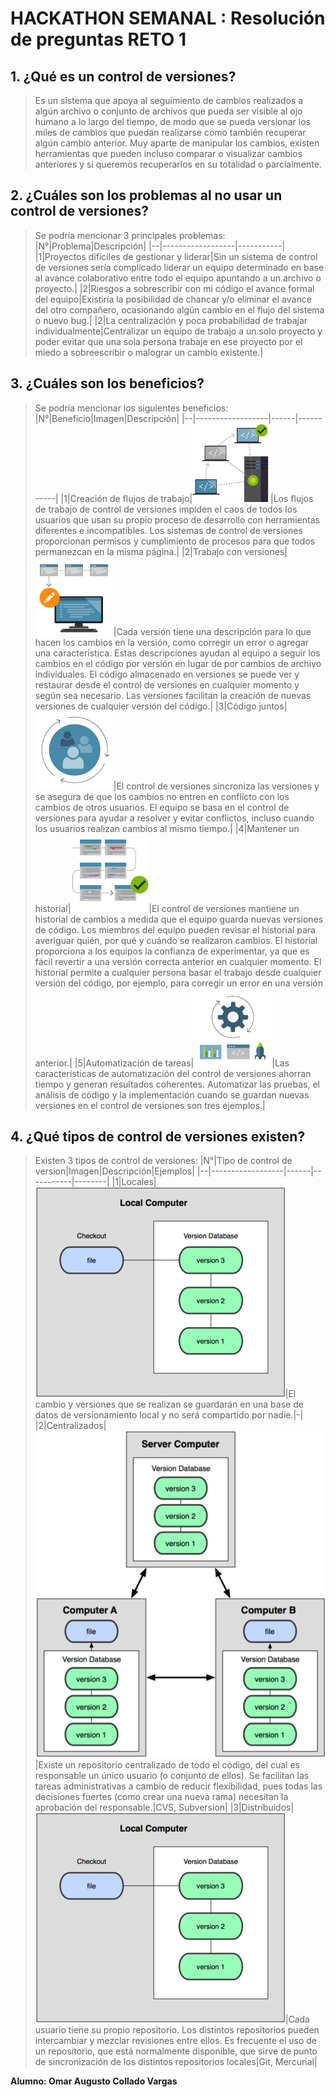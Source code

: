 # HACKATHON SEMANAL : Resolución de preguntas RETO 1

## 1. ¿Qué es un control de versiones?
> Es un sistema que apoya al seguimiento de cambios realizados a algún archivo o conjunto de archivos que pueda ser visible al ojo humano a lo largo del tiempo, de modo que se pueda versionar los miles de cambios que puedan realizarse como también recuperar algún cambio anterior. Muy aparte de manipular los cambios, existen herramientas que pueden incluso comparar o visualizar cambios anteriores y si queremos recuperarlos en su totalidad o parcialmente.

## 2. ¿Cuáles son los problemas al no usar un control de versiones?
> Se podría mencionar 3 principales problemas:
>|N°|Problema|Descripción|
>|--|------------------|-----------|
>|1|Proyectos difíciles de gestionar y liderar|Sin un sistema de control de versiones sería complicado liderar un equipo determinado en base al avance colaborativo entre todo el equipo apuntando a un archivo o proyecto.|
>|2|Riesgos a sobrescribir con mi código el avance formal del equipo|Existiría la posibilidad de chancar y/o eliminar el avance del otro compañero, ocasionando algún cambio en el flujo del sistema o nuevo bug.|
>|2|La centralización y poca probabilidad de trabajar individualmente|Centralizar un equipo de trabajo a un solo proyecto y poder evitar que una sola persona trabaje en ese proyecto por el miedo a sobreescribir o malograr un cambio existente.|

## 3. ¿Cuáles son los beneficios?
> Se podría mencionar los siguientes beneficios:
>|N°|Beneficio|Imagen|Descripción|
>|--|------------------|------|-----------|
>|1|Creación de flujos de trabajo|![screenshot](img/question3/creacion-flujo-trabajo.png)|Los flujos de trabajo de control de versiones impiden el caos de todos los usuarios que usan su propio proceso de desarrollo con herramientas diferentes e incompatibles. Los sistemas de control de versiones proporcionan permisos y cumplimiento de procesos para que todos permanezcan en la misma página.|
>|2|Trabajo con versiones|![screenshot](img/question3/trabajo-versiones.png)|Cada versión tiene una descripción para lo que hacen los cambios en la versión, como corregir un error o agregar una característica. Estas descripciones ayudan al equipo a seguir los cambios en el código por versión en lugar de por cambios de archivo individuales. El código almacenado en versiones se puede ver y restaurar desde el control de versiones en cualquier momento y según sea necesario. Las versiones facilitan la creación de nuevas versiones de cualquier versión del código.|
>|3|Código juntos|![screenshot](img/question3/codigo-juntos.png)|El control de versiones sincroniza las versiones y se asegura de que los cambios no entren en conflicto con los cambios de otros usuarios. El equipo se basa en el control de versiones para ayudar a resolver y evitar conflictos, incluso cuando los usuarios realizan cambios al mismo tiempo.|
>|4|Mantener un historial|![screenshot](img/question3/mantener-historial.png)|El control de versiones mantiene un historial de cambios a medida que el equipo guarda nuevas versiones de código. Los miembros del equipo pueden revisar el historial para averiguar quién, por qué y cuándo se realizaron cambios. El historial proporciona a los equipos la confianza de experimentar, ya que es fácil revertir a una versión correcta anterior en cualquier momento. El historial permite a cualquier persona basar el trabajo desde cualquier versión del código, por ejemplo, para corregir un error en una versión anterior.|
>|5|Automatización de tareas|![screenshot](img/question3/automatizacion-tareas.png)|Las características de automatización del control de versiones ahorran tiempo y generan resultados coherentes. Automatizar las pruebas, el análisis de código y la implementación cuando se guardan nuevas versiones en el control de versiones son tres ejemplos.|

## 4. ¿Qué tipos de control de versiones existen?
> Existen 3 tipos de control de versiones:
>|N°|Tipo de control de version|Imagen|Descripción|Ejemplos|
>|--|------------------|------|-----------|--------|
>|1|Locales|![screenshot](img/question4/git-local.png)|El cambio y versiones que se realizan se guardarán en una base de datos de versionamiento local y no será compartido por nadie.|-|
>|2|Centralizados|![screenshot](img/question4/git-distrib.png)|Existe un repositorio centralizado de todo el código, del cual es responsable un único usuario (o conjunto de ellos). Se facilitan las tareas administrativas a cambio de reducir flexibilidad, pues todas las decisiones fuertes (como crear una nueva rama) necesitan la aprobación del responsable.|CVS, Subversion|
>|3|Distribuidos|![screenshot](img/question4/git-local.png)|Cada usuario tiene su propio repositorio. Los distintos repositorios pueden intercambiar y mezclar revisiones entre ellos. Es frecuente el uso de un repositorio, que está normalmente disponible, que sirve de punto de sincronización de los distintos repositorios locales|Git, Mercurial|

**Alumno: Omar Augusto Collado Vargas**